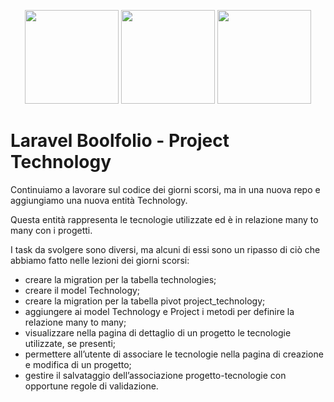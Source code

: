 <p align="center">
    <a href="https://getbootstrap.com" target="_blank"><img src="https://miro.medium.com/v2/resize:fit:400/1*onZhQJU7A3ab6V1sHfMRkQ.jpeg" height="150"></a>
    <a href="https://laravel.com" target="_blank"><img src="https://raw.githubusercontent.com/laravel/art/master/logo-lockup/5%20SVG/2%20CMYK/1%20Full%20Color/laravel-logolockup-cmyk-red.svg" height="150"></a>
    <a href="https://sass-lang.com/" target="_blank"><img src="https://upload.wikimedia.org/wikipedia/commons/thumb/9/96/Sass_Logo_Color.svg/1200px-Sass_Logo_Color.svg.png" height="150"></a>
</p>

# Laravel Boolfolio - Project Technology

<p>Continuiamo a lavorare sul codice dei giorni scorsi, ma in una nuova repo e aggiungiamo una nuova entità Technology.</p>
<p>Questa entità rappresenta le tecnologie utilizzate ed è in relazione many to many con i progetti.</p>
<p>I task da svolgere sono diversi, ma alcuni di essi sono un ripasso di ciò che abbiamo fatto nelle lezioni dei giorni scorsi:</p>

- creare la migration per la tabella technologies;
- creare il model Technology;
- creare la migration per la tabella pivot project_technology;
- aggiungere ai model Technology e Project i metodi per definire la relazione many to many;
- visualizzare nella pagina di dettaglio di un progetto le tecnologie utilizzate, se presenti;
- permettere all’utente di associare le tecnologie nella pagina di creazione e modifica di un progetto;
- gestire il salvataggio dell’associazione progetto-tecnologie con opportune regole di validazione.